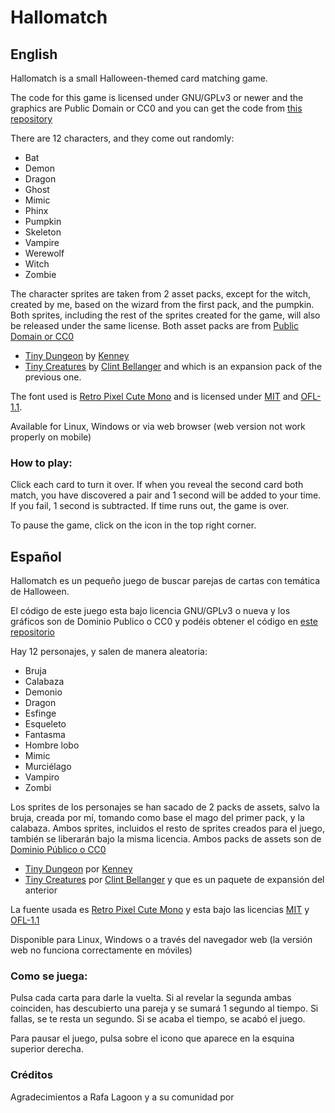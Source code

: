 # Hallomatch

## English

Hallomatch is a small Halloween-themed card matching game.

The code for this game is licensed under GNU/GPLv3 or newer and the graphics are Public Domain or CC0 and you can get the code from [this repository](https://github.com/son-link/hallomatch)

There are 12 characters, and they come out randomly:
* Bat
* Demon
* Dragon
* Ghost
* Mimic
* Phinx
* Pumpkin
* Skeleton
* Vampire
* Werewolf
* Witch
* Zombie

The character sprites are taken from 2 asset packs, except for the witch, created by me, based on the wizard from the first pack, and the pumpkin. Both sprites, including the rest of the sprites created for the game, will also be released under the same license. Both asset packs are from [Public Domain or CC0](http://creativecommons.org/publicdomain/zero/1.0/)

* [Tiny Dungeon](https://opengameart.org/content/tiny-dungeon) by [Kenney](https://kenney.nl/)
* [Tiny Creatures](https://opengameart.org/content/tiny-creatures) by [Clint Bellanger](ttps://opengameart.org/users/clint-bellanger) and which is an expansion pack of the previous one.

The font used is [Retro Pixel Cute Mono](https://github.com/TakWolf/retro-pixel-font) and is licensed under [MIT](https://en.wikipedia.org/wiki/MIT_License) and [OFL-1.1](https://openfontlicense.org/).

Available for Linux, Windows or via web browser (web version not work properly on mobile)

### How to play:

Click each card to turn it over. If when you reveal the second card both match, you have discovered a pair and 1 second will be added to your time. If you fail, 1 second is subtracted. If time runs out, the game is over.

To pause the game, click on the icon in the top right corner.

## Español

Hallomatch es un pequeño juego de buscar parejas de cartas con temática de Halloween.

El código de este juego esta bajo licencia GNU/GPLv3 o nueva y los gráficos son de Dominio Publico o CC0 y podéis obtener el código en [este repositorio](https://github.com/son-link/hallomatch)


Hay 12 personajes, y salen de manera aleatoria:
* Bruja
* Calabaza
* Demonio
* Dragon
* Esfinge
* Esqueleto
* Fantasma
* Hombre lobo
* Mimic
* Murciélago
* Vampiro
* Zombi

Los sprites de los personajes se han sacado de 2 packs de assets, salvo la bruja, creada por mí, tomando como base el mago del primer pack, y la calabaza. Ambos sprites, incluidos el resto de sprites creados para el juego, también se liberarán bajo la misma licencia. Ambos packs de assets son de [Dominio Público o CC0](http://creativecommons.org/publicdomain/zero/1.0/)

* [Tiny Dungeon](https://opengameart.org/content/tiny-dungeon) por [Kenney](https://kenney.nl/)
* [Tiny Creatures](https://opengameart.org/content/tiny-creatures) por [Clint Bellanger](https://opengameart.org/users/clint-bellanger) y que es un paquete de expansión del anterior

La fuente usada es [Retro Pixel Cute Mono](https://github.com/TakWolf/retro-pixel-font) y esta bajo las licencias [MIT](https://en.wikipedia.org/wiki/MIT_License) y [OFL-1.1](https://openfontlicense.org/)

Disponible para Linux, Windows o a través del navegador web (la versión web no funciona correctamente en móviles)

### Como se juega:

Pulsa cada carta para darle la vuelta. Si al revelar la segunda ambas coinciden, has descubierto una pareja y se sumará 1 segundo al tiempo. Si fallas, se te resta un segundo. Si se acaba el tiempo, se acabó el juego.

Para pausar el juego, pulsa sobre el icono que aparece en la esquina superior derecha.

### Créditos



Agradecimientos a Rafa Lagoon y a su comunidad por 